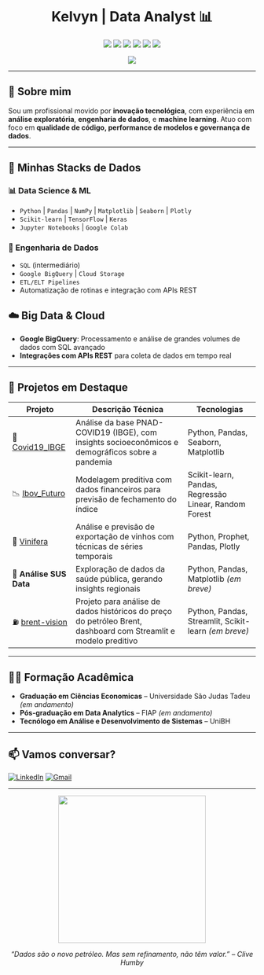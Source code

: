 <h1 align="center">Kelvyn | Data Analyst 📊</h1>

<p align="center">
  <img src="https://img.shields.io/badge/Python-3776AB?style=for-the-badge&logo=python&logoColor=white"/>
  <img src="https://img.shields.io/badge/SQL-025E8C?style=for-the-badge&logo=postgresql&logoColor=white"/>
  <img src="https://img.shields.io/badge/BigQuery-4285F4?style=for-the-badge&logo=google-cloud&logoColor=white"/>
  <img src="https://img.shields.io/badge/Pandas-150458?style=for-the-badge&logo=pandas&logoColor=white"/>
  <img src="https://img.shields.io/badge/Scikit--Learn-F7931E?style=for-the-badge&logo=scikit-learn&logoColor=white"/>
  <img src="https://img.shields.io/badge/TensorFlow-FF6F00?style=for-the-badge&logo=tensorflow&logoColor=white"/>
</p>



<p align="center">
  <img src="https://readme-typing-svg.demolab.com/?lines=Transformando+dados+em+decisões;Construindo+modelos+inteligentes;Explorando+Big+Data+com+eficiência;Desenvolvendo+soluções+analíticas!" />
</p>



---

## 🧠 Sobre mim

Sou um profissional movido por **inovação tecnológica**, com experiência em **análise exploratória**, **engenharia de dados**, e **machine learning**. Atuo com foco  em **qualidade de código, performance de modelos e governança de dados**.  

---

## 🚀 Minhas Stacks de Dados

### 📊 Data Science & ML
- `Python` | `Pandas` | `NumPy` | `Matplotlib` | `Seaborn` | `Plotly`
- `Scikit-learn` | `TensorFlow` | `Keras`
- `Jupyter Notebooks` | `Google Colab`

### 🧱 Engenharia de Dados
- `SQL` (intermediário)  
- `Google BigQuery` | `Cloud Storage` 
- `ETL/ELT Pipelines` 
- Automatização de rotinas e integração com APIs REST

## ☁️ Big Data & Cloud

- **Google BigQuery**: Processamento e análise de grandes volumes de dados com SQL avançado
- **Integrações com APIs REST** para coleta de dados em tempo real

---

## 📂 Projetos em Destaque

| Projeto | Descrição Técnica | Tecnologias |
|--------|-------------------|-------------|
| 🤠 [Covid19_IBGE](https://github.com/Data-Analitycs-Pos-Tech-Fiap/covid19_ibge) | Análise da base PNAD-COVID19 (IBGE), com insights socioeconômicos e demográficos sobre a pandemia | Python, Pandas, Seaborn, Matplotlib |
| 📉 [Ibov_Futuro](https://github.com/Data-Analitycs-Pos-Tech-Fiap/Ibovespa-futuro) | Modelagem preditiva com dados financeiros para previsão de fechamento do índice | Scikit-learn, Pandas, Regressão Linear, Random Forest |
| 🍇 [Vinifera](https://github.com/Data-Analitycs-Pos-Tech-Fiap/Vinifera) | Análise e previsão de exportação de vinhos com técnicas de séries temporais | Python, Prophet, Pandas, Plotly |
| 🏥 **Análise SUS Data** | Exploração de dados da saúde pública, gerando insights regionais | Python, Pandas, Matplotlib *(em breve)* |
| ⛽ [brent-vision](https://github.com/Data-Analitycs-Pos-Tech-Fiap/brent-vision) | Projeto para análise de dados históricos do preço do petróleo Brent, dashboard com Streamlit e modelo preditivo | Python, Pandas, Streamlit, Scikit-learn *(em breve)* |




---

## 👨‍🎓 Formação Acadêmica

- **Graduação em Ciências Economicas** – Universidade São Judas Tadeu *(em andamento)*
- **Pós-graduação em  Data Analytics** – FIAP *(em andamento)*
- **Tecnólogo em Análise e Desenvolvimento de Sistemas** – UniBH

---

## 📫 Vamos conversar?

[![LinkedIn](https://img.shields.io/badge/LinkedIn-0A66C2?style=flat&logo=linkedin&logoColor=white)](https://www.linkedin.com/in/kelvyncandido/)  [![Gmail](https://img.shields.io/badge/Gmail-D14836?style=flat&logo=gmail&logoColor=white)](mailto:kelvyn.candido@gmail.com)


---

<p align="center">
  <img src="https://media.giphy.com/media/qgQUggAC3Pfv687qPC/giphy.gif" width="300px"/>
</p>

<p align="center"><i>“Dados são o novo petróleo. Mas sem refinamento, não têm valor.” – Clive Humby</i></p>
